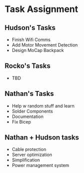 # Task Assignment
## Hudson's Tasks
- Finish Wifi Comms
- Add Motor Movement Detection
- Design MoCap Backpack
## Rocko's Tasks
- TBD
## Nathan's Tasks 
- Help w random stuff and learn
- Solder Components
- Documentation
- Fix Bicep
## Nathan + Hudson tasks
- Cable protection
- Server optimization
- Simplification
- Power management system